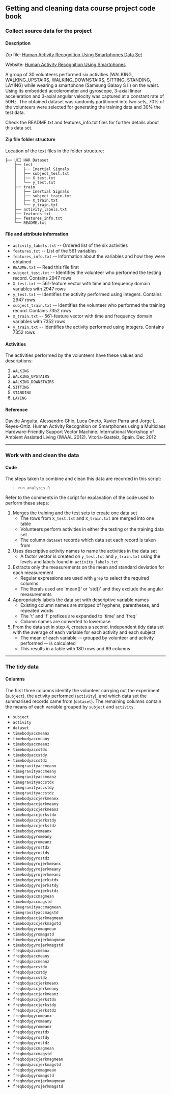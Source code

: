 ## **Getting and cleaning data course project code book**

### **Collect source data for the project**  

#### **Description**  

Zip file: [Human Activity Recognition Using Smartphones Data Set](https://d396qusza40orc.cloudfront.net/getdata%2Fprojectfiles%2FUCI%20HAR%20Dataset.zip)

Website: [Human Activity Recognition Using Smartphones](http://archive.ics.uci.edu/ml/datasets/Human+Activity+Recognition+Using+Smartphones)

A group of 30 volunteers performed six activities (WALKING, WALKING_UPSTAIRS, WALKING_DOWNSTAIRS, SITTING, STANDING, LAYING) while wearing a smartphone (Samsung Galaxy S II) on the waist. Using its embedded accelerometer and gyroscope, 3-axial linear acceleration and 3-axial angular velocity was captured at a constant rate of 50Hz. The obtained dataset was randomly partitioned into two sets, 70% of the volunteers were selected for generating the training data and 30% the test data.  

Check the README.txt and features_info.txt files for further details about this data set.  

#### **Zip file folder structure**  

Location of the text files in the folder structure:  

```
├── UCI HAR Dataset
    ├── test
    │   ├── Inertial Signals
    │   ├── subject_test.txt
    │   ├── X_test.txt
    │   └── y_test.txt
    ├── train
    │   ├── Inertial Signals
    │   ├── subject_train.txt
    │   ├── X_train.txt
    │   └── y_train.txt        
    ├── activity_labels.txt   
    ├── features.txt 
    ├── features_info.txt     
    └── README.txt   
```  
#### **File and attribute information**  

- `activity_labels.txt` -- Ordered list of the six activities
- `features.txt` -- List of the 561 variables
- `features_info.txt` -- Information about the variables and how they were obtained
- `README.txt` -- Read this file first
- `subject_test.txt` -- Identifies the volunteer who performed the testing record. Contains 2947 rows
- `X_test.txt` -- 561-feature vector with time and frequency domain variables with 2947 rows 
- `y_test.txt` -- Identifies the activity performed using integers. Contains 2947 rows
- `subject_train.txt` -- Identifies the volunteer who performed the training record. Contains 7352 rows
- `X_train.txt` -- 561-feature vector with time and frequency domain variables with 7352 rows 
- `y_train.txt` -- Identifies the activity performed using integers. Contains 7352 rows

#### **Activities**  

The activities performed by the volunteers have these values and descriptions:  

1. `WALKING`
2. `WALKING_UPSTAIRS`
3. `WALKING_DOWNSTAIRS`
4. `SITTING`
5. `STANDING`
6. `LAYING`  

#### **Reference**

Davide Anguita, Alessandro Ghio, Luca Oneto, Xavier Parra and Jorge L. Reyes-Ortiz. Human Activity Recognition on Smartphones using a Multiclass Hardware-Friendly Support Vector Machine. International Workshop of Ambient Assisted Living (IWAAL 2012). Vitoria-Gasteiz, Spain. Dec 2012  

***  

### **Work with and clean the data**  

#### **Code**  

The steps taken to combine and clean this data are recorded in this script:  

> `run_analysis.R`

Refer to the comments in the script for explanation of the code used to perform these steps:

1. Merges the training and the test sets to create one data set
    - The rows from `X_test.txt` and `X_train.txt` are merged into one table
    - Volunteers perform activities in either the testing or the training data set
    - The column `dataset` records which data set each record is taken from
2. Uses descriptive activity names to name the activities in the data set
    - A factor vector is created on `y_test.txt` and `y_train.txt` using the levels and labels found in `activity_labels.txt` 
3. Extracts only the measurements on the mean and standard deviation for each measurement
    - Regular expressions are used with `grep` to select the required columns
    - The literals used are 'mean()' or 'std()' and they exclude the angular measurements
4. Appropriately labels the data set with descriptive variable names
    - Existing column names are stripped of hyphens, parentheses, and repeated words 
    - The 't' and 'f' prefixes are expanded to 'time' and 'freq'
    - Column names are converted to lowercase
5. From the data set in step 4, creates a second, independent tidy data set with the average of each variable for each activity and each subject
    - The mean of each variable -- grouped by volunteer and activity performed -- is calculated
    - This results in a table with 180 rows and 69 columns

***  

### **The tidy data** 

#### **Columns** 

The first three columns identify the volunteer carrying out the experiment (`subject`), the activity performed (`activity`), and which data set the summarised records came from (`dataset`). The remaining columns contain the means of each variable grouped by `subject` and `activity`.  


- `subject`
- `activity`
- `dataset`
- `timebodyaccmeanx`
- `timebodyaccmeany`
- `timebodyaccmeanz`
- `timebodyaccstdx`
- `timebodyaccstdy`
- `timebodyaccstdz`
- `timegravityaccmeanx`
- `timegravityaccmeany`
- `timegravityaccmeanz`
- `timegravityaccstdx`
- `timegravityaccstdy`
- `timegravityaccstdz`
- `timebodyaccjerkmeanx`
- `timebodyaccjerkmeany`
- `timebodyaccjerkmeanz`
- `timebodyaccjerkstdx`
- `timebodyaccjerkstdy`
- `timebodyaccjerkstdz`
- `timebodygyromeanx`
- `timebodygyromeany`
- `timebodygyromeanz`
- `timebodygyrostdx`
- `timebodygyrostdy`
- `timebodygyrostdz`
- `timebodygyrojerkmeanx`
- `timebodygyrojerkmeany`
- `timebodygyrojerkmeanz`
- `timebodygyrojerkstdx`
- `timebodygyrojerkstdy`
- `timebodygyrojerkstdz`
- `timebodyaccmagmean`
- `timebodyaccmagstd`
- `timegravityaccmagmean`
- `timegravityaccmagstd`
- `timebodyaccjerkmagmean`
- `timebodyaccjerkmagstd`
- `timebodygyromagmean`
- `timebodygyromagstd`
- `timebodygyrojerkmagmean`
- `timebodygyrojerkmagstd`
- `freqbodyaccmeanx`
- `freqbodyaccmeany`
- `freqbodyaccmeanz`
- `freqbodyaccstdx`
- `freqbodyaccstdy`
- `freqbodyaccstdz`
- `freqbodyaccjerkmeanx`
- `freqbodyaccjerkmeany`
- `freqbodyaccjerkmeanz`
- `freqbodyaccjerkstdx`
- `freqbodyaccjerkstdy`
- `freqbodyaccjerkstdz`
- `freqbodygyromeanx`
- `freqbodygyromeany`
- `freqbodygyromeanz`
- `freqbodygyrostdx`
- `freqbodygyrostdy`
- `freqbodygyrostdz`
- `freqbodyaccmagmean`
- `freqbodyaccmagstd`
- `freqbodyaccjerkmagmean`
- `freqbodyaccjerkmagstd`
- `freqbodygyromagmean`
- `freqbodygyromagstd`
- `freqbodygyrojerkmagmean`
- `freqbodygyrojerkmagstd`
